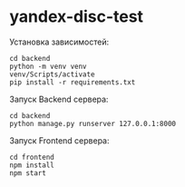 # yandex-disc-test

Установка зависимостей:

```
cd backend
python -m venv venv 
venv/Scripts/activate
pip install -r requirements.txt
```

Запуск Backend сервера:

```
cd backend
python manage.py runserver 127.0.0.1:8000
```

Запуск Frontend сервера:

```
cd frontend
npm install 
npm start
```



